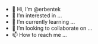 - 👋 Hi, I’m @erbentek
- 👀 I’m interested in ...
- 🌱 I’m currently learning ...
- 💞️ I’m looking to collaborate on ...
- 📫 How to reach me ...

<!---
erbentek/erbentek is a ✨ special ✨ repository because its `README.md` (this file) appears on your GitHub profile.
You can click the Preview link to take a look at your changes.
--->
